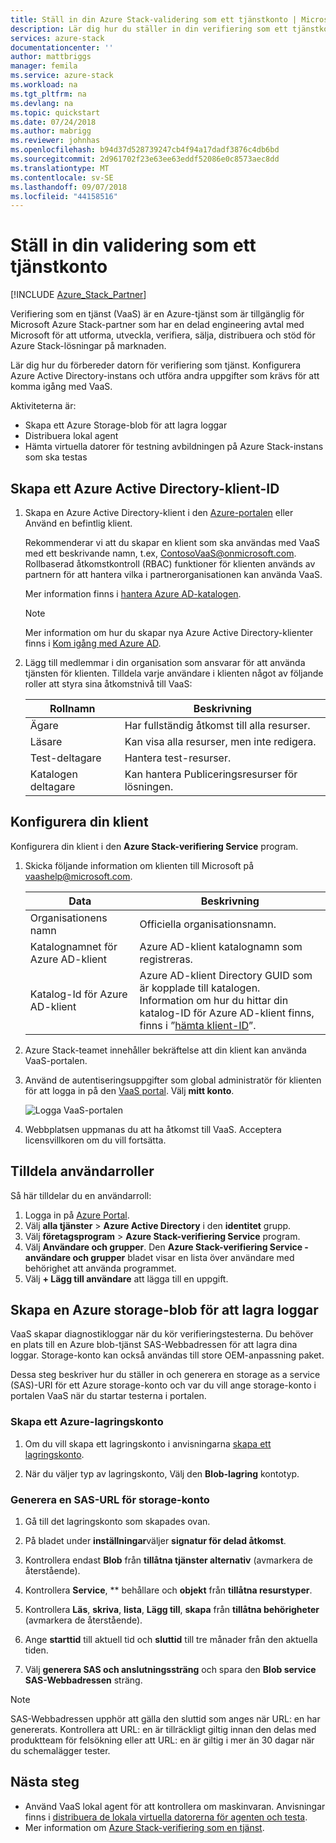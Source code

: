 ```yaml
---
title: Ställ in din Azure Stack-validering som ett tjänstkonto | Microsoft Docs
description: Lär dig hur du ställer in din verifiering som ett tjänstkonto.
services: azure-stack
documentationcenter: ''
author: mattbriggs
manager: femila
ms.service: azure-stack
ms.workload: na
ms.tgt_pltfrm: na
ms.devlang: na
ms.topic: quickstart
ms.date: 07/24/2018
ms.author: mabrigg
ms.reviewer: johnhas
ms.openlocfilehash: b94d37d528739247cb4f94a17dadf3876c4db6bd
ms.sourcegitcommit: 2d961702f23e63ee63eddf52086e0c8573aec8dd
ms.translationtype: MT
ms.contentlocale: sv-SE
ms.lasthandoff: 09/07/2018
ms.locfileid: "44158516"
---
```

# <a name="set-up-your-validation-as-a-service-account"></a>Ställ in din validering som ett tjänstkonto

[!INCLUDE [Azure_Stack_Partner](./includes/azure-stack-partner-appliesto.md)]

Verifiering som en tjänst (VaaS) är en Azure-tjänst som är tillgänglig för Microsoft Azure Stack-partner som har en delad engineering avtal med Microsoft för att utforma, utveckla, verifiera, sälja, distribuera och stöd för Azure Stack-lösningar på marknaden.

Lär dig hur du förbereder datorn för verifiering som tjänst. Konfigurera Azure Active Directory-instans och utföra andra uppgifter som krävs för att komma igång med VaaS. 

Aktiviteterna är:

- Skapa ett Azure Storage-blob för att lagra loggar
- Distribuera lokal agent
- Hämta virtuella datorer för testning avbildningen på Azure Stack-instans som ska testas

## <a name="create-an-azure-active-directory-tenant-id"></a>Skapa ett Azure Active Directory-klient-ID

1. Skapa en Azure Active Directory-klient i den [Azure-portalen](https://portal.azure.com) eller Använd en befintlig klient.

    Rekommenderar vi att du skapar en klient som ska användas med VaaS med ett beskrivande namn, t.ex, ContosoVaaS@onmicrosoft.com. Rollbaserad åtkomstkontroll (RBAC) funktioner för klienten används av partnern för att hantera vilka i partnerorganisationen kan använda VaaS.  
    
    Mer information finns i [hantera Azure AD-katalogen](https://docs.microsoft.com/azure/active-directory/active-directory-administer).

    > [!Note]  
    > Mer information om hur du skapar nya Azure Active Directory-klienter finns i [Kom igång med Azure AD](https://docs.microsoft.com/azure/active-directory/get-started-azure-ad).

2. Lägg till medlemmar i din organisation som ansvarar för att använda tjänsten för klienten. Tilldela varje användare i klienten något av följande roller att styra sina åtkomstnivå till VaaS:

    | Rollnamn | Beskrivning |
    |---------------------|------------------------------------------|
    | Ägare | Har fullständig åtkomst till alla resurser. |
    | Läsare | Kan visa alla resurser, men inte redigera. |
    | Test-deltagare | Hantera test-resurser. |
    | Katalogen deltagare | Kan hantera Publiceringsresurser för lösningen. |

## <a name="set-up-your-tenant"></a>Konfigurera din klient

Konfigurera din klient i den **Azure Stack-verifiering Service** program. 

1. Skicka följande information om klienten till Microsoft på vaashelp@microsoft.com.

    | Data | Beskrivning |
    |--------------------------------|---------------------------------------------------------------------------------------------|
    | Organisationens namn | Officiella organisationsnamn. |
    | Katalognamnet för Azure AD-klient | Azure AD-klient katalognamn som registreras. |
    | Katalog-Id för Azure AD-klient | Azure AD-klient Directory GUID som är kopplade till katalogen.<br> Information om hur du hittar din katalog-ID för Azure AD-klient finns, finns i ”[hämta klient-ID](https://docs.microsoft.com/azure/azure-resource-manager/resource-group-create-service-principal-portal#get-tenant-id)”. |

    

2. Azure Stack-teamet innehåller bekräftelse att din klient kan använda VaaS-portalen.

3. Använd de autentiseringsuppgifter som global administratör för klienten för att logga in på den [VaaS portal](https://azurestackvalidation.com/
). Välj **mitt konto**.

    ![Logga VaaS-portalen](media/vaas_portalsignin.png)

3. Webbplatsen uppmanas du att ha åtkomst till VaaS. Acceptera licensvillkoren om du vill fortsätta.

## <a name="assign-user-roles"></a>Tilldela användarroller

Så här tilldelar du en användarroll:

1. Logga in på [Azure Portal](https://portal.azure.com).
2. Välj **alla tjänster** > **Azure Active Directory** i den **identitet** grupp.
3. Välj **företagsprogram** > **Azure Stack-verifiering Service** program.
4. Välj **Användare och grupper**. Den **Azure Stack-verifiering Service - användare och grupper** bladet visar en lista över användare med behörighet att använda programmet.
5. Välj **+ Lägg till användare** att lägga till en uppgift.

## <a name="create-an-azure-storage-blob-to-store-logs"></a>Skapa en Azure storage-blob för att lagra loggar

VaaS skapar diagnostikloggar när du kör verifieringstesterna. Du behöver en plats till en Azure blob-tjänst SAS-Webbadressen för att lagra dina loggar. Storage-konto kan också användas till store OEM-anpassning paket.

Dessa steg beskriver hur du ställer in och generera en storage as a service (SAS)-URI för ett Azure storage-konto och var du vill ange storage-konto i portalen VaaS när du startar testerna i portalen.

### <a name="create-an-azure-storage-account"></a>Skapa ett Azure-lagringskonto

1. Om du vill skapa ett lagringskonto i anvisningarna [skapa ett lagringskonto](../../storage/common/storage-quickstart-create-account.md).

2. När du väljer typ av lagringskonto, Välj den **Blob-lagring** kontotyp.

### <a name="generate-a-sas-url-for-the-storage-account"></a>Generera en SAS-URL för storage-konto

1. Gå till det lagringskonto som skapades ovan.

2. På bladet under **inställningar**väljer **signatur för delad åtkomst**.

3. Kontrollera endast **Blob** från **tillåtna tjänster alternativ** (avmarkera de återstående).

4. Kontrollera **Service**, ** behållare och **objekt** från **tillåtna resurstyper**.

5. Kontrollera **Läs**, **skriva**, **lista**, **Lägg till**, **skapa** från **tillåtna behörigheter**  (avmarkera de återstående).

6. Ange **starttid** till aktuell tid och **sluttid** till tre månader från den aktuella tiden.

7. Välj **generera SAS och anslutningssträng** och spara den **Blob service SAS-Webbadressen** sträng.

> [!Note]  
> SAS-Webbadressen upphör att gälla den sluttid som anges när URL: en har genererats. Kontrollera att URL: en är tillräckligt giltig innan den delas med produktteam för felsökning eller att URL: en är giltig i mer än 30 dagar när du schemalägger tester.

## <a name="next-steps"></a>Nästa steg

- Använd VaaS lokal agent för att kontrollera om maskinvaran. Anvisningar finns i [distribuera de lokala virtuella datorerna för agenten och testa](azure-stack-vaas-test-vm.md).
- Mer information om [Azure Stack-verifiering som en tjänst](https://docs.microsoft.com/azure/azure-stack/partner).